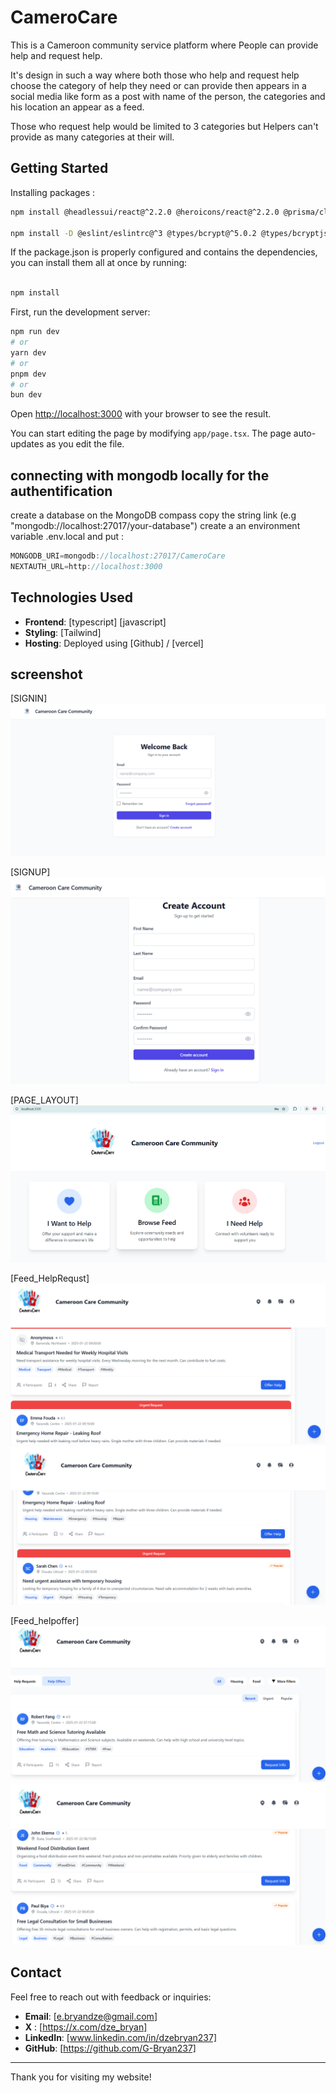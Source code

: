 # CameroCare
This is a Cameroon community service platform where People can provide help and request help.

It's design in such a way where both those who help and request help choose the category of help they need or can provide then appears in a social media like form as a post with name of the person, the categories and his location an appear as a feed.

Those who request help would be limited to 3 categories but Helpers can't provide as many categories at their will.

## Getting Started
Installing packages :
```bash
npm install @headlessui/react@^2.2.0 @heroicons/react@^2.2.0 @prisma/client@^6.2.1 @radix-ui/react-tabs@^1.1.2 bcrypt@^5.1.1 bcryptjs@^2.4.3 clsx@^2.1.1 date-fns@^4.1.0 lodash@^4.17.21 lucide-react@^0.471.1 mongodb@^6.12.0 mongoose@^8.9.5 next@^15.1.4 next-auth@^4.24.11 react@^19.0.0 react-dom@^19.0.0 react-icons@^5.4.0 socket.io-client@^4.8.1 tailwind-merge@^2.6.0

npm install -D @eslint/eslintrc@^3 @types/bcrypt@^5.0.2 @types/bcryptjs@^2.4.6 @types/lodash@^4.17.14 @types/next@^8.0.7 @types/node@^20 @types/react@^19 @types/react-dom@^19 eslint@^9 eslint-config-next@15.1.4 postcss@^8 tailwindcss@^3.4.1 typescript@^5

```

If the package.json is properly configured and contains the dependencies, you can install them all at once by running:

```bash

npm install

```

First, run the development server:

```bash
npm run dev
# or
yarn dev
# or
pnpm dev
# or
bun dev
```
Open [http://localhost:3000](http://localhost:3000) with your browser to see the result.

You can start editing the page by modifying `app/page.tsx`. The page auto-updates as you edit the file.

## connecting with mongodb locally for the authentification
create a database on the MongoDB compass 
copy the string link (e.g "mongodb://localhost:27017/your-database")
create a an environment variable .env.local and put :
```javascript
MONGODB_URI=mongodb://localhost:27017/CameroCare
NEXTAUTH_URL=http://localhost:3000

```


## Technologies Used

- **Frontend**: [typescript] [javascript]
- **Styling**: [Tailwind]
- **Hosting**: Deployed using [Github] / [vercel]


## screenshot
[SIGNIN]
![Signin page Screenshot](./screenshot/signin.png)

[SIGNUP]
![Signup page Screenshot](./screenshot/signup.png)

[PAGE_LAYOUT]
![Main page Screenshot](./screenshot/sec.png)

[Feed_HelpRequst]
![HelpRequst page Screenshot](./screenshot/feed_help_request1.png)
![HelpRequst page Screenshot](./screenshot/feed_help_request2.png)

[Feed_helpoffer]
![helpoffer page Screenshot](./screenshot/feed_help_offer1.png)
![helpoffer page Screenshot](./screenshot/feef_help_offer2.png)

## Contact

Feel free to reach out with feedback or inquiries:

- **Email**: [e.bryandze@gmail.com]
- **X** : [https://x.com/dze_bryan]
- **LinkedIn**: [www.linkedin.com/in/dzebryan237]
- **GitHub**: [https://github.com/G-Bryan237]

---

Thank you for visiting my website!

